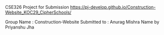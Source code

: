 CSE326 Project for Submission https://pj-develop.github.io/Construction-Website_KOC29_CipherSchools/

Group Name : Construction-Website Submitted to : Anurag Mishra Name by Priyanshu Jha
